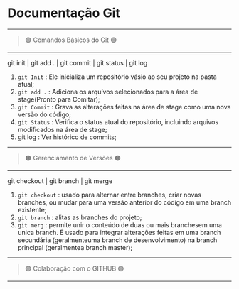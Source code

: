 # Documentação Git #

---

 > 🟢 Comandos Básicos do Git 🟢

---

 git init | git add . | git commit | git status | git log

 1. ```git Init``` : Ele inicializa um repositório vásio ao seu projeto na pasta atual;
 2. ```git add .``` : Adiciona os arquívos selecionados para a área de stage(Pronto para Comitar);
 3. ```git Commit``` : Grava as alterações feitas na área de stage como uma nova versão do código;
 4. ```git Status``` : Verifica o status atual do repositório, incluindo arquivos modificados na área de stage;
 5. git log : Ver histórico de commits;

---

 > 🟠 Gerenciamento de Versões 🟠

---

 git checkout | git branch | git merge

1. ```git checkout``` : usado para alternar entre branches, criar novas branches, ou mudar para uma versão anterior do código em uma branch existente;
2. ```git branch``` : alitas as branches do projeto;
3. ```git merg``` : permite unir o conteúdo de duas ou mais branchesem uma unica branch. É usado para integrar alterações feitas em uma branch secundária (geralmenteuma branch de desenvolvimento) na branch principal (geralmentea branch master);

---

 > 🟣 Colaboração com o GITHUB 🟣

---
